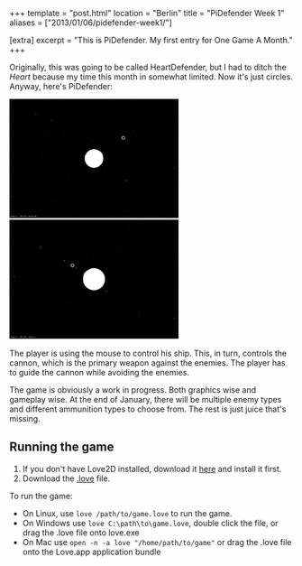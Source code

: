 +++
template = "post.html"
location = "Berlin"
title = "PiDefender Week 1"
aliases = ["2013/01/06/pidefender-week1/"]

[extra]
excerpt = "This is PiDefender. My first entry for One Game A Month."
+++

Originally, this was going to be called HeartDefender, but I had to ditch the *Heart* because my time this month in somewhat limited. Now it's just circles. Anyway, here's PiDefender:

<a href="/assets/images/posts/2013-01-06-pidefender-week1/pidef-alpha1.jpg"><img alt="Screenshot showing the game" class="screenshot" src="/assets/images/posts/2013-01-06-pidefender-week1/pidef-alpha1.jpg" width="300" /></a>&nbsp;
<a href="/assets/images/posts/2013-01-06-pidefender-week1/pidef-alpha2.jpg"><img alt="Screenshot showing the game" class="screenshot" src="/assets/images/posts/2013-01-06-pidefender-week1/pidef-alpha2.jpg" width="300"/></a>

The player is using the mouse to control his ship. This, in turn, controls the cannon, which is the primary weapon against the enemies.
The player has to guide the cannon while avoiding the enemies. 

The game is obviously a work in progress. Both graphics wise and gameplay wise. At the end of January, there will be multiple enemy types and different ammunition types to choose from. The rest is just juice that's missing. 

## Running the game ##
1. If you don't have Love2D installed, download it [here](http://love2d.org/) and install it first.
2. Download the [.love](/assets/dl/1GAM/Jan/PiDefender.love) file.

To run the game:

 * On Linux, use `love /path/to/game.love` to run the game.
 * On Windows use `love C:\path\to\game.love`, double click the file, or drag the .love file onto love.exe
 * On Mac use `open -n -a love "/home/path/to/game"` or drag the .love file onto the Love.app application bundle
